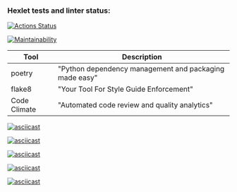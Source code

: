 ### Hexlet tests and linter status:
[![Actions Status](https://github.com/delavdele/python-project-49/workflows/hexlet-check/badge.svg)](https://github.com/delavdele/python-project-49/actions)

[![Maintainability](https://api.codeclimate.com/v1/badges/5295f02a1a0db29e1349/maintainability)](https://codeclimate.com/github/delavdele/python-project-49/maintainability)

Tool            | Description
----------------|----------------------
poetry          | "Python dependency management and packaging made easy"
flake8          | "Your Tool For Style Guide Enforcement"
Code Climate    | "Automated code review and quality analytics"

[![asciicast](https://asciinema.org/a/v2AFHg9peLM3SMWXYdoVot7NO.svg)](https://asciinema.org/a/v2AFHg9peLM3SMWXYdoVot7NO)

[![asciicast](https://asciinema.org/a/YyBHGp9elV9gRRdnAWKUYMnXx.svg)](https://asciinema.org/a/YyBHGp9elV9gRRdnAWKUYMnXx)

[![asciicast](https://asciinema.org/a/4kBCEJdhDeWqW5WPDZReZf7Ct.svg)](https://asciinema.org/a/4kBCEJdhDeWqW5WPDZReZf7Ct)

[![asciicast](https://asciinema.org/a/K5oKyozQBM6SEHNp42n6Pk9Kx.svg)](https://asciinema.org/a/K5oKyozQBM6SEHNp42n6Pk9Kx)

[![asciicast](https://asciinema.org/a/JoLWQFIsLVZ3RGlZAr60kb1Qn.svg)](https://asciinema.org/a/JoLWQFIsLVZ3RGlZAr60kb1Qn)
